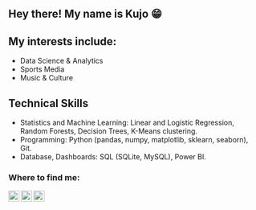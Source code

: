## Hey there! My name is Kujo 😁

## My interests include:
- Data Science & Analytics
- Sports Media
- Music & Culture 

## Technical Skills
- Statistics and Machine Learning: Linear and Logistic Regression, Random Forests, Decision Trees, K-Means clustering.
- Programming: Python (pandas, numpy, matplotlib, sklearn, seaborn), Git.
- Database, Dashboards: SQL (SQLite, MySQL), Power BI.

### Where to find me:
[<img align="left" alt="codeSTACKr | LinkedIn" width="22px" src="https://cdn.jsdelivr.net/npm/simple-icons@v3/icons/linkedin.svg" />][linkedin]
[<img align="left" alt="codeSTACKr | Twitter" width="22px" src="https://cdn.jsdelivr.net/npm/simple-icons@v3/icons/twitter.svg" />][twitter]
[<img align="left" alt="codeSTACKr | Instagram" width="22px" src="https://cdn.jsdelivr.net/npm/simple-icons@v3/icons/instagram.svg" />][instagram]

<br />


</details>

[twitter]: https://twitter.com/kujo_adu
[instagram]: https://instagram.com/kujo_adu
[linkedin]: https://linkedin.com/in/kujo-adu
